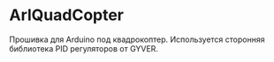 # ArlQuadCopter
Прошивка для Arduino под квадрокоптер.
Используется сторонняя библиотека PID регуляторов от GYVER.
